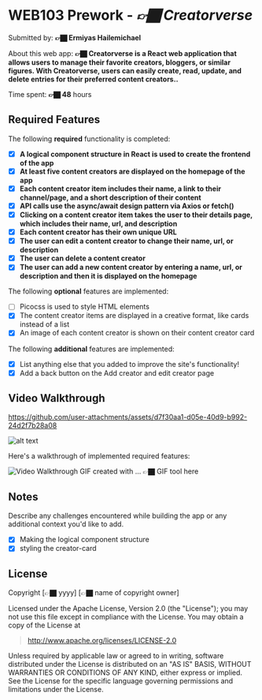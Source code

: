 # WEB103 Prework - *👉🏿 Creatorverse*

Submitted by: **👉🏿 Ermiyas Hailemichael**

About this web app: **👉🏿 Creatorverse is a React web application that allows users to manage their favorite creators, bloggers, or similar figures. With Creatorverse, users can easily create, read, update, and delete entries for their preferred content creators..**

Time spent: **👉🏿 48** hours

## Required Features

The following **required** functionality is completed:

<!-- 👉🏿👉🏿👉🏿 Make sure to check off completed functionality below -->
- [x] **A logical component structure in React is used to create the frontend of the app**
- [x] **At least five content creators are displayed on the homepage of the app**
- [x] **Each content creator item includes their name, a link to their channel/page, and a short description of their content**
- [x] **API calls use the async/await design pattern via Axios or fetch()**
- [x] **Clicking on a content creator item takes the user to their details page, which includes their name, url, and description**
- [x] **Each content creator has their own unique URL**
- [x] **The user can edit a content creator to change their name, url, or description**
- [x] **The user can delete a content creator**
- [x] **The user can add a new content creator by entering a name, url, or description and then it is displayed on the homepage**

The following **optional** features are implemented:

- [ ] Picocss is used to style HTML elements
- [x] The content creator items are displayed in a creative format, like cards instead of a list
- [x] An image of each content creator is shown on their content creator card

The following **additional** features are implemented:

* [x] List anything else that you added to improve the site's functionality!
* [x] Add a back button on the Add creator and edit creator page

## Video Walkthrough

https://github.com/user-attachments/assets/d7f30aa1-d05e-40d9-b992-24d2f7b28a08


![alt text](<Kapture 2024-08-25 at 16.37.47.gif>)

Here's a walkthrough of implemented required features:

<img src='' title='Video Walkthrough' width='' alt='Video Walkthrough' />
<!-- Replace this with whatever GIF tool you used! -->
GIF created with ...  👉🏿 GIF tool here 
<!-- Recommended tools:
[Kap](https://getkap.co/) for macOS
[ScreenToGif](https://www.screentogif.com/) for Windows
[peek](https://github.com/phw/peek) for Linux. -->

## Notes

Describe any challenges encountered while building the app or any additional context you'd like to add.
* [x] Making the logical component structure
* [x] styling the creator-card

## License

Copyright [👉🏿 yyyy] [👉🏿 name of copyright owner]

Licensed under the Apache License, Version 2.0 (the "License"); you may not use this file except in compliance with the License. You may obtain a copy of the License at

> http://www.apache.org/licenses/LICENSE-2.0

Unless required by applicable law or agreed to in writing, software distributed under the License is distributed on an "AS IS" BASIS, WITHOUT WARRANTIES OR CONDITIONS OF ANY KIND, either express or implied. See the License for the specific language governing permissions and limitations under the License.
